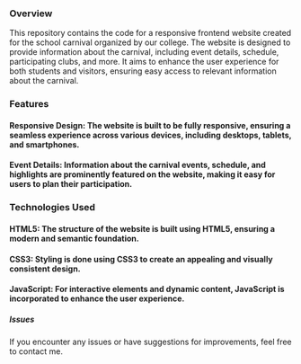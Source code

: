 <h3>Overview</h3>
This repository contains the code for a responsive frontend website created for the school carnival organized by our college. The website is designed to provide information about the carnival, including event details, schedule, participating clubs, and more. It aims to enhance the user experience for both students and visitors, ensuring easy access to relevant information about the carnival.<br>
<h3>Features</h3>
<h4>Responsive Design: The website is built to be fully responsive, ensuring a seamless experience across various devices, including desktops, tablets, and smartphones.</h4>
<h4>Event Details: Information about the carnival events, schedule, and highlights are prominently featured on the website, making it easy for users to plan their participation.</h4>
<h3>Technologies Used</h3>
<h4>HTML5: The structure of the website is built using HTML5, ensuring a modern and semantic foundation.</h4>
<h4>CSS3: Styling is done using CSS3 to create an appealing and visually consistent design.</h4>
<h4>JavaScript: For interactive elements and dynamic content, JavaScript is incorporated to enhance the user experience.</h4>
<h5>Issues</h5>
If you encounter any issues or have suggestions for improvements, feel free to contact me.
